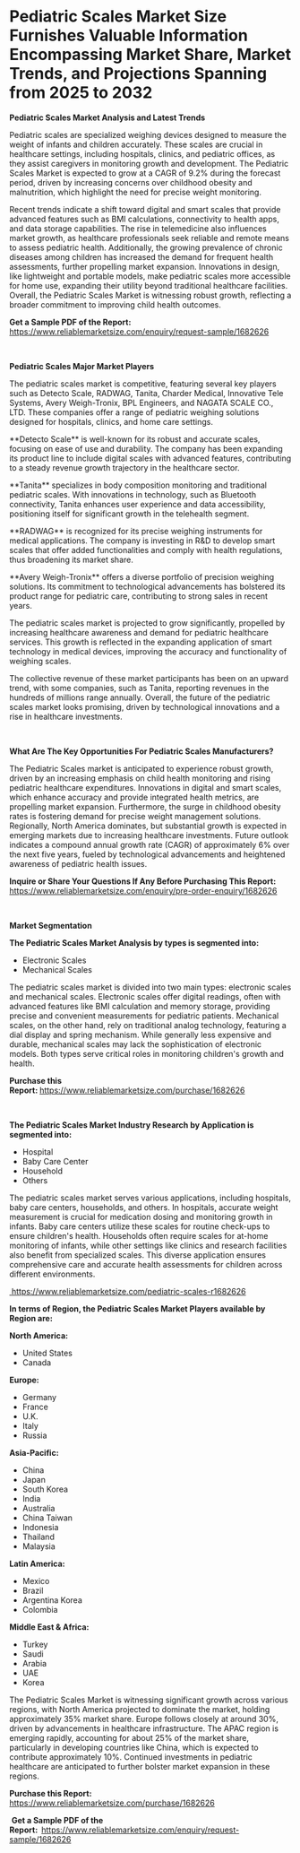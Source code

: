 <p><h1>Pediatric Scales Market Size Furnishes Valuable Information Encompassing Market Share, Market Trends, and Projections Spanning from 2025 to 2032</h1></p><p><strong>Pediatric Scales Market Analysis and Latest Trends</strong></p>
<p><p>Pediatric scales are specialized weighing devices designed to measure the weight of infants and children accurately. These scales are crucial in healthcare settings, including hospitals, clinics, and pediatric offices, as they assist caregivers in monitoring growth and development. The Pediatric Scales Market is expected to grow at a CAGR of 9.2% during the forecast period, driven by increasing concerns over childhood obesity and malnutrition, which highlight the need for precise weight monitoring.</p><p>Recent trends indicate a shift toward digital and smart scales that provide advanced features such as BMI calculations, connectivity to health apps, and data storage capabilities. The rise in telemedicine also influences market growth, as healthcare professionals seek reliable and remote means to assess pediatric health. Additionally, the growing prevalence of chronic diseases among children has increased the demand for frequent health assessments, further propelling market expansion. Innovations in design, like lightweight and portable models, make pediatric scales more accessible for home use, expanding their utility beyond traditional healthcare facilities. Overall, the Pediatric Scales Market is witnessing robust growth, reflecting a broader commitment to improving child health outcomes.</p></p>
<p><strong>Get a Sample PDF of the Report:&nbsp;</strong> <a href="https://www.reliablemarketsize.com/enquiry/request-sample/1682626?utm_campaign=1901&utm_medium=2&utm_source=Github&utm_content=ia&utm_term=13042025&utm_id=pediatric-scales">https://www.reliablemarketsize.com/enquiry/request-sample/1682626</a></p>
<p>&nbsp;</p>
<p><strong>Pediatric Scales Major Market Players</strong></p>
<p><p>The pediatric scales market is competitive, featuring several key players such as Detecto Scale, RADWAG, Tanita, Charder Medical, Innovative Tele Systems, Avery Weigh-Tronix, BPL Engineers, and NAGATA SCALE CO., LTD. These companies offer a range of pediatric weighing solutions designed for hospitals, clinics, and home care settings.</p><p>**Detecto Scale** is well-known for its robust and accurate scales, focusing on ease of use and durability. The company has been expanding its product line to include digital scales with advanced features, contributing to a steady revenue growth trajectory in the healthcare sector.</p><p>**Tanita** specializes in body composition monitoring and traditional pediatric scales. With innovations in technology, such as Bluetooth connectivity, Tanita enhances user experience and data accessibility, positioning itself for significant growth in the telehealth segment.</p><p>**RADWAG** is recognized for its precise weighing instruments for medical applications. The company is investing in R&D to develop smart scales that offer added functionalities and comply with health regulations, thus broadening its market share.</p><p>**Avery Weigh-Tronix** offers a diverse portfolio of precision weighing solutions. Its commitment to technological advancements has bolstered its product range for pediatric care, contributing to strong sales in recent years.</p><p>The pediatric scales market is projected to grow significantly, propelled by increasing healthcare awareness and demand for pediatric healthcare services. This growth is reflected in the expanding application of smart technology in medical devices, improving the accuracy and functionality of weighing scales.</p><p>The collective revenue of these market participants has been on an upward trend, with some companies, such as Tanita, reporting revenues in the hundreds of millions range annually. Overall, the future of the pediatric scales market looks promising, driven by technological innovations and a rise in healthcare investments.</p></p>
<p>&nbsp;</p>
<p><strong>What Are The Key Opportunities For Pediatric Scales Manufacturers?</strong></p>
<p><p>The Pediatric Scales market is anticipated to experience robust growth, driven by an increasing emphasis on child health monitoring and rising pediatric healthcare expenditures. Innovations in digital and smart scales, which enhance accuracy and provide integrated health metrics, are propelling market expansion. Furthermore, the surge in childhood obesity rates is fostering demand for precise weight management solutions. Regionally, North America dominates, but substantial growth is expected in emerging markets due to increasing healthcare investments. Future outlook indicates a compound annual growth rate (CAGR) of approximately 6% over the next five years, fueled by technological advancements and heightened awareness of pediatric health issues.</p></p>
<p><strong>Inquire or Share Your Questions If Any Before Purchasing This Report:</strong> <a href="https://www.reliablemarketsize.com/enquiry/pre-order-enquiry/1682626?utm_campaign=1901&utm_medium=2&utm_source=Github&utm_content=ia&utm_term=13042025&utm_id=pediatric-scales">https://www.reliablemarketsize.com/enquiry/pre-order-enquiry/1682626</a></p>
<p>&nbsp;</p>
<p><strong>Market Segmentation</strong></p>
<p><strong>The Pediatric Scales Market Analysis by types is segmented into:</strong></p>
<p><ul><li>Electronic Scales</li><li>Mechanical Scales</li></ul></p>
<p><p>The pediatric scales market is divided into two main types: electronic scales and mechanical scales. Electronic scales offer digital readings, often with advanced features like BMI calculation and memory storage, providing precise and convenient measurements for pediatric patients. Mechanical scales, on the other hand, rely on traditional analog technology, featuring a dial display and spring mechanism. While generally less expensive and durable, mechanical scales may lack the sophistication of electronic models. Both types serve critical roles in monitoring children's growth and health.</p></p>
<p><strong>Purchase this Report:&nbsp;</strong><a href="https://www.reliablemarketsize.com/purchase/1682626?utm_campaign=1901&utm_medium=2&utm_source=Github&utm_content=ia&utm_term=13042025&utm_id=pediatric-scales">https://www.reliablemarketsize.com/purchase/1682626</a></p>
<p>&nbsp;</p>
<p><strong>The Pediatric Scales Market Industry Research by Application is segmented into:</strong></p>
<p><ul><li>Hospital</li><li>Baby Care Center</li><li>Household</li><li>Others</li></ul></p>
<p><p>The pediatric scales market serves various applications, including hospitals, baby care centers, households, and others. In hospitals, accurate weight measurement is crucial for medication dosing and monitoring growth in infants. Baby care centers utilize these scales for routine check-ups to ensure children's health. Households often require scales for at-home monitoring of infants, while other settings like clinics and research facilities also benefit from specialized scales. This diverse application ensures comprehensive care and accurate health assessments for children across different environments.</p></p>
<p><a href="https://www.reliablemarketsize.com/pediatric-scales-r1682626?utm_campaign=1901&utm_medium=2&utm_source=Github&utm_content=ia&utm_term=13042025&utm_id=pediatric-scales">&nbsp;https://www.reliablemarketsize.com/pediatric-scales-r1682626</a></p>
<p><strong>In terms of Region, the Pediatric Scales Market Players available by Region are:</strong></p>
<p>
    <p> <strong> North America: </strong>
        <ul>
            <li>United States</li>
            <li>Canada</li>
        </ul>
        </p> 
    <p> <strong> Europe: </strong>
        <ul>
            <li>Germany</li>
            <li>France</li>
            <li>U.K.</li>
            <li>Italy</li>
            <li>Russia</li>
        </ul>
        </p> 
    <p> <strong> Asia-Pacific: </strong>
        <ul>
            <li>China</li>
            <li>Japan</li>
            <li>South Korea</li>
            <li>India</li>
            <li>Australia</li>
            <li>China Taiwan</li>
            <li>Indonesia</li>
            <li>Thailand</li>
            <li>Malaysia</li>
        </ul>
        </p> 
    <p> <strong> Latin America: </strong>
        <ul>
            <li>Mexico</li>
            <li>Brazil</li>
            <li>Argentina Korea</li>
            <li>Colombia</li>
        </ul>
        </p> 
    <p> <strong> Middle East & Africa: </strong>
        <ul>
            <li>Turkey</li>
            <li>Saudi</li>
            <li>Arabia</li>
            <li>UAE</li>
            <li>Korea</li>
        </ul>
    </p>
    </p>
<p><p>The Pediatric Scales Market is witnessing significant growth across various regions, with North America projected to dominate the market, holding approximately 35% market share. Europe follows closely at around 30%, driven by advancements in healthcare infrastructure. The APAC region is emerging rapidly, accounting for about 25% of the market share, particularly in developing countries like China, which is expected to contribute approximately 10%. Continued investments in pediatric healthcare are anticipated to further bolster market expansion in these regions.</p></p>
<p><strong>Purchase this Report: </strong><a href="https://www.reliablemarketsize.com/purchase/1682626?utm_campaign=1901&utm_medium=2&utm_source=Github&utm_content=ia&utm_term=13042025&utm_id=pediatric-scales">https://www.reliablemarketsize.com/purchase/1682626</a></p>
<p>&nbsp;<strong>Get a Sample PDF of the Report:&nbsp;&nbsp;</strong><a href="https://www.reliablemarketsize.com/enquiry/request-sample/1682626?utm_campaign=1901&utm_medium=2&utm_source=Github&utm_content=ia&utm_term=13042025&utm_id=pediatric-scales">https://www.reliablemarketsize.com/enquiry/request-sample/1682626</a></p>
<p><strong></strong></p>
<p><p></p><p></p><p></p></p>